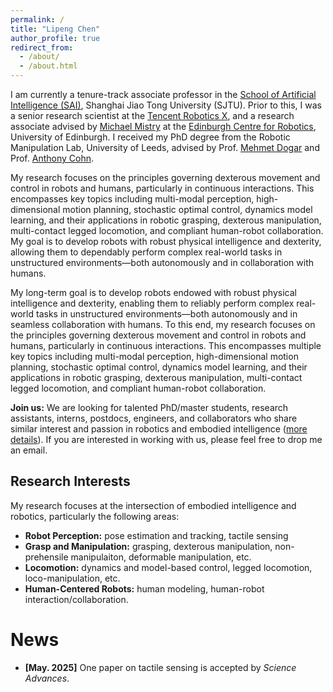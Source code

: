 ```yaml
---
permalink: /
title: "Lipeng Chen"
author_profile: true
redirect_from: 
  - /about/
  - /about.html
---
```


I am currently a tenure-track associate professor in the [School of Artificial Intelligence (SAI)](https://soai.sjtu.edu.cn/), Shanghai Jiao Tong University (SJTU). Prior to this, I was a senior research scientist at the [Tencent Robotics X](https://roboticsx.tencent.com/#/), and a research associate advised by [Michael Mistry](https://homepages.inf.ed.ac.uk/mmistry/index.html) at the [Edinburgh Centre for Robotics](https://www.edinburgh-robotics.org/), University of Edinburgh. 
I received my PhD degree from the Robotic Manipulation Lab, University of Leeds, advised by Prof. [Mehmet Dogar](https://eps.leeds.ac.uk/computing/staff/743/professor-mehmet-dogar) and Prof. [Anthony Cohn](https://eps.leeds.ac.uk/computing/staff/76/professor-anthony-tony-g-cohn-freng-flsw-ceng-citp). 

My research focuses on the principles governing dexterous movement and control in robots and humans, particularly in continuous interactions​​. This encompasses ​​key topics including​ multi-modal perception, high-dimensional motion planning, stochastic optimal control, dynamics model learning, and their applications in​​ robotic grasping, dexterous manipulation, multi-contact legged locomotion, and compliant human-robot collaboration.
My goal is to develop robots with robust physical intelligence and dexterity, allowing them to ​​dependably perform​​ complex real-world tasks in unstructured environments—​​both autonomously and in collaboration with humans.​

My long-term goal is to develop robots endowed with robust physical intelligence and dexterity, enabling them to reliably perform complex real-world tasks in unstructured environments—both autonomously and in seamless collaboration with humans. To this end, my research focuses on the principles governing dexterous movement and control in robots and humans, particularly in continuous interactions​​. This encompasses multiple ​​key topics including​ multi-modal perception, high-dimensional motion planning, stochastic optimal control, dynamics model learning, and their applications in​​ robotic grasping, dexterous manipulation, multi-contact legged locomotion, and compliant human-robot collaboration.

<!-- / 或者更强的科研愿景： 
I envision a future where robots ​​possess​​ robust dexterity and physical intelligence, ​​allowing them to seamlessly deploy​​ alongside humans in unstructured environments and ​​dependably perform​​ complex, physically interactive tasks. -->

<!-- My goal is to enable robots to seamlessly interact with humans in crowded, chaotic environments and accomplish complex tasks. -->

**Join us:** We are looking for talented PhD/master students, research assistants, interns, postdocs, engineers, and collaborators who share similar interest and passion in robotics and embodied intelligence ([more details]()). If you are interested in working with us, please feel free to drop me an email.

## Research Interests

My research focuses at the intersection of embodied intelligence and robotics, particularly the following areas:

- **Robot Perception:** pose estimation and tracking, tactile sensing
- **Grasp and Manipulation:** grasping, dexterous manipulation, non-prehensile manipulaiton, deformable manipulation, etc.
- **Locomotion:** dynamics and model-based control, legged locomotion, loco-manipulation, etc.
- **Human-Centered Robots:** human modeling, human-robot interaction/collaboration.  

News
======

<!-- <!-- - **[Feb. 2020]** Our paper about incremental learning is accepted to CVPR 2020. -->
- **[May. 2025]** One paper on tactile sensing is accepted by *Science Advances*.


<!-- Getting started
======
1. Register a GitHub account if you don't have one and confirm your e-mail (required!)
1. Fork [this template](https://github.com/academicpages/academicpages.github.io) by clicking the "Use this template" button in the top right. 
1. Go to the repository's settings (rightmost item in the tabs that start with "Code", should be below "Unwatch"). Rename the repository "[your GitHub username].github.io", which will also be your website's URL.
1. Set site-wide configuration and create content & metadata (see below -- also see [this set of diffs](http://archive.is/3TPas) showing what files were changed to set up [an example site](https://getorg-testacct.github.io) for a user with the username "getorg-testacct")
1. Upload any files (like PDFs, .zip files, etc.) to the files/ directory. They will appear at https://[your GitHub username].github.io/files/example.pdf.  
1. Check status by going to the repository settings, in the "GitHub pages" section

Site-wide configuration
------
The main configuration file for the site is in the base directory in [_config.yml](https://github.com/academicpages/academicpages.github.io/blob/master/_config.yml), which defines the content in the sidebars and other site-wide features. You will need to replace the default variables with ones about yourself and your site's github repository. The configuration file for the top menu is in [_data/navigation.yml](https://github.com/academicpages/academicpages.github.io/blob/master/_data/navigation.yml). For example, if you don't have a portfolio or blog posts, you can remove those items from that navigation.yml file to remove them from the header. 

Create content & metadata
------
For site content, there is one markdown file for each type of content, which are stored in directories like _publications, _talks, _posts, _teaching, or _pages. For example, each talk is a markdown file in the [_talks directory](https://github.com/academicpages/academicpages.github.io/tree/master/_talks). At the top of each markdown file is structured data in YAML about the talk, which the theme will parse to do lots of cool stuff. The same structured data about a talk is used to generate the list of talks on the [Talks page](https://academicpages.github.io/talks), each [individual page](https://academicpages.github.io/talks/2012-03-01-talk-1) for specific talks, the talks section for the [CV page](https://academicpages.github.io/cv), and the [map of places you've given a talk](https://academicpages.github.io/talkmap.html) (if you run this [python file](https://github.com/academicpages/academicpages.github.io/blob/master/talkmap.py) or [Jupyter notebook](https://github.com/academicpages/academicpages.github.io/blob/master/talkmap.ipynb), which creates the HTML for the map based on the contents of the _talks directory).

**Markdown generator**

The repository includes [a set of Jupyter notebooks](https://github.com/academicpages/academicpages.github.io/tree/master/markdown_generator
) that converts a CSV containing structured data about talks or presentations into individual markdown files that will be properly formatted for the Academic Pages template. The sample CSVs in that directory are the ones I used to create my own personal website at stuartgeiger.com. My usual workflow is that I keep a spreadsheet of my publications and talks, then run the code in these notebooks to generate the markdown files, then commit and push them to the GitHub repository.

How to edit your site's GitHub repository
------
Many people use a git client to create files on their local computer and then push them to GitHub's servers. If you are not familiar with git, you can directly edit these configuration and markdown files directly in the github.com interface. Navigate to a file (like [this one](https://github.com/academicpages/academicpages.github.io/blob/master/_talks/2012-03-01-talk-1.md) and click the pencil icon in the top right of the content preview (to the right of the "Raw | Blame | History" buttons). You can delete a file by clicking the trashcan icon to the right of the pencil icon. You can also create new files or upload files by navigating to a directory and clicking the "Create new file" or "Upload files" buttons. 

Example: editing a markdown file for a talk
![Editing a markdown file for a talk](/images/editing-talk.png)

For more info
------
More info about configuring Academic Pages can be found in [the guide](https://academicpages.github.io/markdown/), the [growing wiki](https://github.com/academicpages/academicpages.github.io/wiki), and you can always [ask a question on GitHub](https://github.com/academicpages/academicpages.github.io/discussions). The [guides for the Minimal Mistakes theme](https://mmistakes.github.io/minimal-mistakes/docs/configuration/) (which this theme was forked from) might also be helpful. -->
